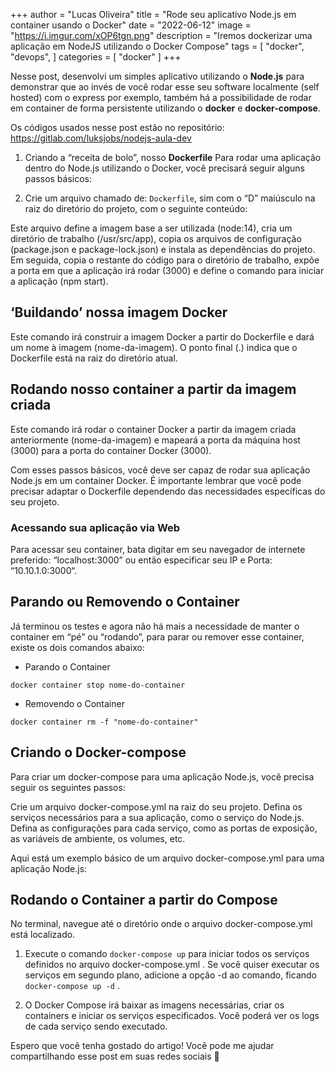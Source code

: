 +++
author = "Lucas Oliveira"
title = "Rode seu aplicativo Node.js em container usando o Docker"
date = "2022-06-12"
image = "https://i.imgur.com/xOP6tgn.png"
description = "Iremos dockerizar uma aplicação em NodeJS utilizando o Docker Compose"
tags = [
    "docker", "devops",
]
categories = [
    "docker"
]
+++

Nesse post, desenvolvi um simples aplicativo utilizando o **Node.js** para demonstrar que ao invés de você rodar esse seu software localmente (self hosted) com o express por exemplo, também há a possibilidade de rodar em container de forma persistente utilizando o **docker** e **docker-compose**.

<!--more-->

Os códigos usados nesse post estão no repositório: https://gitlab.com/luksjobs/nodejs-aula-dev

1. Criando a “receita de bolo”, nosso **Dockerfile**
Para rodar uma aplicação dentro do Node.js utilizando o Docker, você precisará seguir alguns passos básicos:

2. Crie um arquivo chamado de: `Dockerfile`, sim com o “D” maiúsculo na raiz do diretório do projeto, com o seguinte conteúdo:

<script src="https://gist.github.com/LuksJobs/216849ab3f6403e20ec89582b0e8ce7f.js"></script>

Este arquivo define a imagem base a ser utilizada (node:14), cria um diretório de trabalho (/usr/src/app), copia os arquivos de configuração (package.json e package-lock.json) e instala as dependências do projeto. Em seguida, copia o restante do código para o diretório de trabalho, expõe a porta em que a aplicação irá rodar (3000) e define o comando para iniciar a aplicação (npm start).

## ‘Buildando’ nossa imagem Docker

Este comando irá construir a imagem Docker a partir do Dockerfile e dará um nome à imagem (nome-da-imagem). O ponto final (.) indica que o Dockerfile está na raiz do diretório atual.

## Rodando nosso container a partir da imagem criada

Este comando irá rodar o container Docker a partir da imagem criada anteriormente (nome-da-imagem) e mapeará a porta da máquina host (3000) para a porta do container Docker (3000).

Com esses passos básicos, você deve ser capaz de rodar sua aplicação Node.js em um container Docker. É importante lembrar que você pode precisar adaptar o Dockerfile dependendo das necessidades específicas do seu projeto.

### Acessando sua aplicação via Web

Para acessar seu container, bata digitar em seu navegador de internete preferido: “localhost:3000” ou então especificar seu IP e Porta: “10.10.1.0:3000“.

## Parando ou Removendo o Container
Já terminou os testes e agora não há mais a necessidade de manter o container em “pé” ou “rodando”, para parar ou remover esse container, existe os dois comandos abaixo:

- Parando o Container
```
docker container stop nome-do-container
```

- Removendo o Container
```
docker container rm -f "nome-do-container"
```

## Criando o Docker-compose

Para criar um docker-compose para uma aplicação Node.js, você precisa seguir os seguintes passos:

Crie um arquivo docker-compose.yml na raiz do seu projeto. Defina os serviços necessários para a sua aplicação, como o serviço do Node.js. Defina as configurações para cada serviço, como as portas de exposição, as variáveis de ambiente, os volumes, etc.

Aqui está um exemplo básico de um arquivo docker-compose.yml para uma aplicação Node.js:

<script src="https://gist.github.com/LuksJobs/c1b849c1b0f1334972d4771d2628f5d7.js"></script>

## Rodando o Container a partir do Compose

No terminal, navegue até o diretório onde o arquivo  docker-compose.yml  está localizado. 
 
1. Execute o comando  `docker-compose up`  para iniciar todos os serviços definidos no arquivo  docker-compose.yml . Se você quiser executar os serviços em segundo plano, adicione a opção  -d  ao comando, ficando  `docker-compose up -d` . 
 
2. O Docker Compose irá baixar as imagens necessárias, criar os containers e iniciar os serviços especificados. Você poderá ver os logs de cada serviço sendo executado. 


Espero que você tenha gostado do artigo! Você pode me ajudar compartilhando esse post em suas redes sociais 🙂